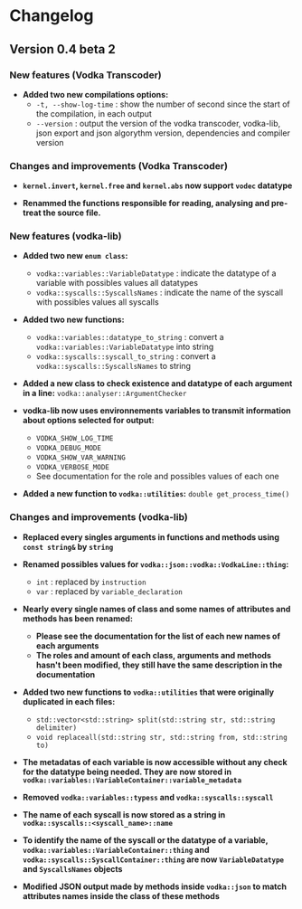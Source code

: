 # Changelog

## Version 0.4 beta 2

### New features (Vodka Transcoder)

- **Added two new compilations options:**
  - `-t, --show-log-time` : show the number of second since the start of the compilation, in each output
  - `--version` : output the version of the vodka transcoder, vodka-lib, json export and json algorythm version, dependencies and compiler version

### Changes and improvements (Vodka Transcoder)

- **`kernel.invert`, `kernel.free` and `kernel.abs` now support `vodec` datatype**

- **Renammed the functions responsible for reading, analysing and pre-treat the source file.**

### New features (vodka-lib)

- **Added two new `enum class`:**
  - `vodka::variables::VariableDatatype` :  indicate the datatype of a variable with possibles values all datatypes
  - `vodka::syscalls::SyscallsNames` : indicate the name of the syscall with possibles values all syscalls

- **Added two new functions:**
  - `vodka::variables::datatype_to_string` : convert a `vodka::variables::VariableDatatype` into string
  - `vodka::syscalls::syscall_to_string` : convert a `vodka::syscalls::SyscallsNames` to string

- **Added a new class to check existence and datatype of each argument in a line:** `vodka::analyser::ArgumentChecker`

- **vodka-lib now uses environnements variables to transmit information about options selected for output:**
  - `VODKA_SHOW_LOG_TIME`
  - `VODKA_DEBUG_MODE`
  - `VODKA_SHOW_VAR_WARNING`
  - `VODKA_VERBOSE_MODE`
  - See documentation for the role and possibles values of each one

- **Added a new function to `vodka::utilities`:** `double get_process_time()`

### Changes and improvements (vodka-lib)

- **Replaced every singles arguments in functions and methods using `const string&` by `string`**

- **Renamed possibles values for `vodka::json::vodka::VodkaLine::thing`:**
  - `int` : replaced by `instruction`
  - `var` : replaced by `variable_declaration`

- **Nearly every single names of class and some names of attributes and methods has been renamed:**
  - **Please see the documentation for the list of each new names of each arguments**
  - **The roles and amount of each class, arguments and methods hasn't been modified, they still have the same description in the documentation**

- **Added two new functions to `vodka::utilities` that were originally duplicated in each files:**
  - `std::vector<std::string> split(std::string str, std::string delimiter)`
  - `void replaceall(std::string str, std::string from, std::string to)`

- **The metadatas of each variable is now accessible without any check for the datatype being needed. They are now stored in `vodka::variables::VariableContainer::variable_metadata`**

- **Removed `vodka::variables::typess` and `vodka::syscalls::syscall`**

- **The name of each syscall is now stored as a string in `vodka::syscalls::<syscall_name>::name`**

- **To identify the name of the syscall or the datatype of a variable, `vodka::variables::VariableContainer::thing` and `vodka::syscalls::SyscallContainer::thing` are now `VariableDatatype` and `SyscallsNames` objects**

- **Modified JSON output made by methods inside `vodka::json` to match attributes names inside the class of these methods**